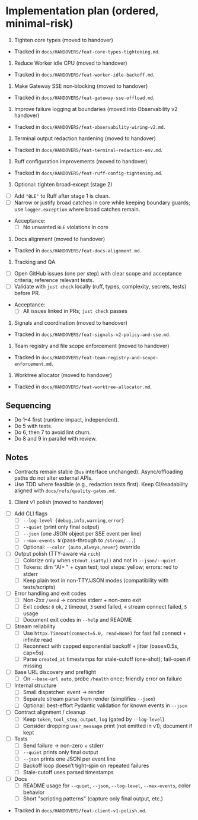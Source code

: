 # Implementation plan (ordered, minimal-risk)

1. Tighten core types (moved to handover)

- Tracked in `docs/HANDOVERS/feat-core-types-tightening.md`.

1. Reduce Worker idle CPU (moved to handover)

- Tracked in `docs/HANDOVERS/feat-worker-idle-backoff.md`.

1. Make Gateway SSE non‑blocking (moved to handover)

- Tracked in `docs/HANDOVERS/feat-gateway-sse-offload.md`.

1. Improve failure logging at boundaries (moved into Observability v2 handover)

- Tracked in `docs/HANDOVERS/feat-observability-wiring-v2.md`.

1. Terminal output redaction hardening (moved to handover)

- Tracked in `docs/HANDOVERS/feat-terminal-redaction-env.md`.

1. Ruff configuration improvements (moved to handover)

- Tracked in `docs/HANDOVERS/feat-ruff-config-tightening.md`.

1. Optional: tighten broad‑except (stage 2)

- [ ] Add `"BLE"` to Ruff after stage 1 is clean.
- [ ] Narrow or justify broad catches in core while keeping boundary guards; use `logger.exception` where broad catches remain.
- Acceptance:
  - [ ] No unwanted `BLE` violations in core

1. Docs alignment (moved to handover)

- Tracked in `docs/HANDOVERS/feat-docs-alignment.md`.

1. Tracking and QA

- [ ] Open GitHub issues (one per step) with clear scope and acceptance criteria; reference relevant tests.
- [ ] Validate with `just check` locally (ruff, types, complexity, secrets, tests) before PR.
- Acceptance:
  - [ ] All issues linked in PRs; `just check` passes

1. Signals and coordination (moved to handover)

- Tracked in `docs/HANDOVERS/feat-signals-v2-policy-and-sse.md`.

1. Team registry and file scope enforcement (moved to handover)

- Tracked in `docs/HANDOVERS/feat-team-registry-and-scope-enforcement.md`.

1. Worktree allocator (moved to handover)

- Tracked in `docs/HANDOVERS/feat-worktree-allocator.md`.

## Sequencing

- Do 1–4 first (runtime impact, independent).
- Do 5 with tests.
- Do 6, then 7 to avoid lint churn.
- Do 8 and 9 in parallel with review.

## Notes

- Contracts remain stable (`Bus` interface unchanged). Async/offloading paths do not alter external APIs.
- Use TDD where feasible (e.g., redaction tests first). Keep CI/readability aligned with `docs/refs/quality-gates.md`.

1. Client v1 polish (moved to handover)

- [ ] Add CLI flags
  - [ ] `--log-level {debug,info,warning,error}`
  - [ ] `--quiet` (print only final output)
  - [ ] `--json` (one JSON object per SSE event per line)
  - [ ] `--max-events N` (pass-through to `/stream/...`)
  - [ ] Optional: `--color {auto,always,never}` override
- [ ] Output polish (TTY-aware via `rich`)
  - [ ] Colorize only when `stdout.isatty()` and not in `--json/--quiet`
  - [ ] Tokens: dim "AI> " + cyan text; tool steps: yellow; errors: red to stderr
  - [ ] Keep plain text in non-TTY/JSON modes (compatibility with tests/scripts)
- [ ] Error handling and exit codes
  - [ ] Non-2xx `/send` → concise stderr + non-zero exit
  - [ ] Exit codes: `0` ok, `2` timeout, `3` send failed, `4` stream connect failed, `5` usage
  - [ ] Document exit codes in `--help` and README
- [ ] Stream reliability
  - [ ] Use `httpx.Timeout(connect=5.0, read=None)` for fast fail connect + infinite read
  - [ ] Reconnect with capped exponential backoff + jitter (base≈0.5s, cap≈5s)
  - [ ] Parse `created_at` timestamps for stale-cutoff (one-shot); fail-open if missing
- [ ] Base URL discovery and preflight
  - [ ] On `--base-url auto`, probe `/health` once; friendly error on failure
- [ ] Internal structure
  - [ ] Small dispatcher: event → render
  - [ ] Separate stream parse from render (simplifies `--json`)
  - [ ] Optional: best-effort Pydantic validation for known events in `--json`
- [ ] Contract alignment / cleanup
  - [ ] Keep `token`, `tool_step`, `output`, `log` (gated by `--log-level`)
  - [ ] Consider dropping `user_message` print (not emitted in v1); document if kept
- [ ] Tests
  - [ ] Send failure → non-zero + stderr
  - [ ] `--quiet` prints only final output
  - [ ] `--json` prints one JSON per event line
  - [ ] Backoff loop doesn’t tight-spin on repeated failures
  - [ ] Stale-cutoff uses parsed timestamps
- [ ] Docs
  - [ ] README usage for `--quiet`, `--json`, `--log-level`, `--max-events`, color behavior
  - [ ] Short "scripting patterns" (capture only final output, etc.)

- Tracked in `docs/HANDOVERS/feat-client-v1-polish.md`.

